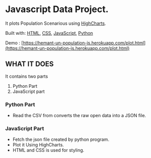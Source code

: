 # Javascript Data Project.
It plots Population Scenarious using [HighCharts](https://www.highcharts.com/demo).

Built with: [HTML](), [CSS](), [JavaScript](), [Python]()

Demo : [https://hemant-un-population-js.herokuapp.com/plot.html](https://hemant-un-population-js.herokuapp.com/plot.html)


## WHAT IT DOES
It contains two parts
  1. Python Part
  2. JavaScript part
  
### Python Part
- Read the CSV from converts the raw open data into a JSON file.

### JavaScript Part
- Fetch the json file created by python program.
- Plot it Using HighCharts.
- HTML and CSS is used for styling.
